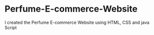 # Perfume-E-commerce-Website
I created the Perfume E-commerce Website using HTML, CSS and java Script 
